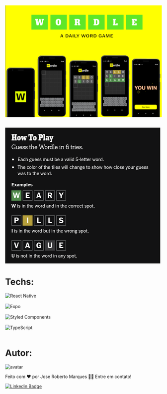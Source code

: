 <br />
  <p align="center">
    <img src=".github\cover.png">
       <br />
    <br />
  </p>
  
  <p align="left">
    <img src=".github\howtoplay.png" >
       <br />


  # Techs:

  ![React Native](https://img.shields.io/badge/react_native-%2320232a.svg?style=for-the-badge&logo=react&logoColor=%2361DAFB) <br /><br />
  ![Expo](https://img.shields.io/badge/expo-1C1E24?style=for-the-badge&logo=expo&logoColor=#D04A37) <br /><br />
  ![Styled Components](https://img.shields.io/badge/styled--components-DB7093?style=for-the-badge&logo=styled-components&logoColor=white)<br /><br />
  ![TypeScript](https://img.shields.io/badge/typescript-%23007ACC.svg?style=for-the-badge&logo=typescript&logoColor=white) <br /><br />


# Autor:
![avatar](https://images.weserv.nl/?url=avatars.githubusercontent.com/u/103078485?v=4&h=100&w=100&fit=cover&mask=circle&maxage=7d
)
 <br />


Feito com ❤️ por Jose Roberto Marques 👋🏽 Entre em contato!

[![Linkedin Badge](https://img.shields.io/badge/-Jose%20Roberto-blue?style=flat-square&logo=Linkedin&logoColor=white&link=https://www.linkedin.com/in/tgmarinho/)](https://www.linkedin.com/in/jos%c3%a9-roberto-marques-de-s%c3%a1-62a57023b/)

